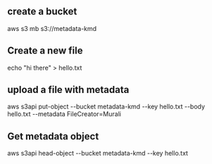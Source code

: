 ## create a bucket

aws s3 mb s3://metadata-kmd

## Create a new file
echo "hi there" > hello.txt


## upload a file with metadata 
aws s3api put-object --bucket metadata-kmd --key hello.txt --body hello.txt --metadata FileCreator=Murali

## Get metadata object 
aws s3api head-object --bucket metadata-kmd --key hello.txt